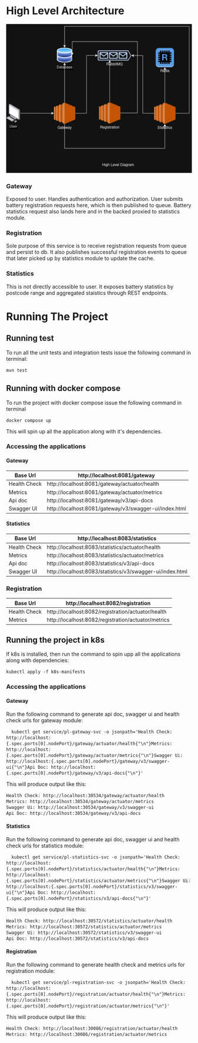 # High Level Architecture
![](hld.png)

### Gateway
Exposed to user. Handles authentication and authorization. User submits battery registration requests here, which is
then published to queue. Battery statistics request also lands here and in the backed proxied to statistics module.

### Registration
Sole purpose of this service is to receive registration requests from queue and persist to db. It also publishes 
successful registration events to queue that later picked up by statistics module to update the cache.

### Statistics
This is not directly accessible to user. It exposes battery statistics by postcode range and aggregated staistics through
REST endpoints.

# Running The Project

## Running test

To run all the unit tests and integration tests issue the following command in terminal:
```shell
mvn test
```

## Running with docker compose

To run the project with docker compose issue the following command in terminal
```shell
docker compose up
```

This will spin up all the application along with it's dependencies.

### Accessing the applications

#### Gateway

| Base Url     | http://localhost:8081/gateway                  |
|--------------|------------------------------------------------|
| Health Check | http://localhost:8081/gateway/actuator/health  |
| Metrics      | http://localhost:8081/gateway/actuator/metrics |  |
| Api doc      |      http://localhost:8081/gateway/v3/api-docs                                          |
| Swagger UI   |     http://localhost:8081/gateway/v3/swagger-ui/index.html                                                                                    |

#### Statistics

| Base Url     | http://localhost:8083/statistics |
|--------------|--------|
| Health Check | http://localhost:8083/statistics/actuator/health |
| Metrics      | http://localhost:8083/statistics/actuator/metrics       |  |
| Api doc      | http://localhost:8083/statistics/v3/api-docs |
| Swagger UI   | http://localhost:8083/statistics/v3/swagger-ui/index.html |

### Registration

| Base Url     | http://localhost:8082/registration                |
|--------------|---------------------------------------------------|
| Health Check | http://localhost:8082/registration/actuator/health  |
| Metrics      | http://localhost:8082/registration/actuator/metrics |  |

## Running the project in k8s

If k8s is installed, then run the command to spin upp all the applications along with dependencies:
```shell
kubectl apply -f k8s-manifests 
```

### Accessing the applications
#### Gateway
Run the following command to generate api doc, swagger ui and health check urls for gateway module:
```shell
  kubectl get service/pl-gateway-svc -o jsonpath='Health Check: http://localhost:{.spec.ports[0].nodePort}/gateway/actuator/health{"\n"}Metrics: http://localhost:{.spec.ports[0].nodePort}/gateway/actuator/metrics{"\n"}Swagger Ui: http://localhost:{.spec.ports[0].nodePort}/gateway/v3/swagger-ui{"\n"}Api Doc: http://localhost:{.spec.ports[0].nodePort}/gateway/v3/api-docs{"\n"}'
```
This will produce output like this:
```
Health Check: http://localhost:30534/gateway/actuator/health
Metrics: http://localhost:30534/gateway/actuator/metrics
Swagger Ui: http://localhost:30534/gateway/v3/swagger-ui
Api Doc: http://localhost:30534/gateway/v3/api-docs

```
#### Statistics
Run the following command to generate api doc, swagger ui and health check urls for statistics module:
```shell
  kubectl get service/pl-statistics-svc -o jsonpath='Health Check: http://localhost:{.spec.ports[0].nodePort}/statistics/actuator/health{"\n"}Metrics: http://localhost:{.spec.ports[0].nodePort}/statistics/actuator/metrics{"\n"}Swagger Ui: http://localhost:{.spec.ports[0].nodePort}/statistics/v3/swagger-ui{"\n"}Api Doc: http://localhost:{.spec.ports[0].nodePort}/statistics/v3/api-docs{"\n"}'
```
This will produce output like this:
```
Health Check: http://localhost:30572/statistics/actuator/health
Metrics: http://localhost:30572/statistics/actuator/metrics
Swagger Ui: http://localhost:30572/statistics/v3/swagger-ui
Api Doc: http://localhost:30572/statistics/v3/api-docs
```

#### Registration
Run the following command to generate health check and metrics urls for registration module:
```shell
  kubectl get service/pl-registration-svc -o jsonpath='Health Check: http://localhost:{.spec.ports[0].nodePort}/registration/actuator/health{"\n"}Metrics: http://localhost:{.spec.ports[0].nodePort}/registration/actuator/metrics{"\n"}'
```
This will produce output like this:
```
Health Check: http://localhost:30086/registration/actuator/health
Metrics: http://localhost:30086/registration/actuator/metrics
```